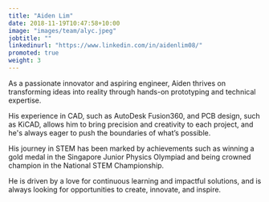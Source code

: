 ```yaml
---
title: "Aiden Lim"
date: 2018-11-19T10:47:58+10:00
image: "images/team/alyc.jpeg"
jobtitle: ""
linkedinurl: "https://www.linkedin.com/in/aidenlim08/"
promoted: true
weight: 3
---
```


As a passionate innovator and aspiring engineer, Aiden thrives on transforming ideas into reality through hands-on prototyping and technical expertise.

His experience in CAD, such as AutoDesk Fusion360, and PCB design, such as KiCAD, allows him to bring precision and creativity to each project, and he's always eager to push the boundaries of what’s possible.

His journey in STEM has been marked by achievements such as winning a gold medal in the Singapore Junior Physics Olympiad and being crowned champion in the National STEM Championship.

He is driven by a love for continuous learning and impactful solutions, and is always looking for opportunities to create, innovate, and inspire.
